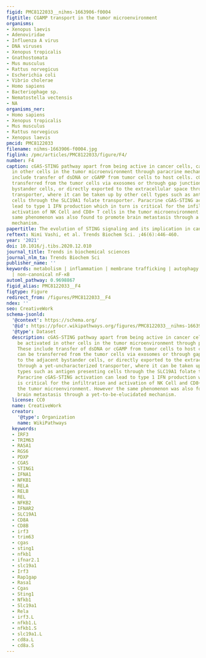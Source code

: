 ```yaml
---
figid: PMC8122033__nihms-1663906-f0004
figtitle: CGAMP transport in the tumor microenvironment
organisms:
- Xenopus laevis
- Adenoviridae
- Influenza A virus
- DNA viruses
- Xenopus tropicalis
- Gnathostomata
- Mus musculus
- Rattus norvegicus
- Escherichia coli
- Vibrio cholerae
- Homo sapiens
- Bacteriophage sp.
- Nematostella vectensis
- NA
organisms_ner:
- Homo sapiens
- Xenopus tropicalis
- Mus musculus
- Rattus norvegicus
- Xenopus laevis
pmcid: PMC8122033
filename: nihms-1663906-f0004.jpg
figlink: /pmc/articles/PMC8122033/figure/F4/
number: F4
caption: cGAS-STING pathway apart from being active in cancer cells, can also be activated
  in other cells in the tumor microenvironment through paracrine mechanisms. These
  include transfer of dsDNA or cGAMP from tumor cells to host cells. cGAMP can be
  transferred from the tumor cells via exosomes or through gap junctions to the adjacent
  bystander cells, or directly exported to the extracellular space through a yet-uncharacterized
  transporter, where it can be taken up by other cell types such as antigen presenting
  cells through the SLC19A1 folate transporter. Paracrine cGAS-STING activation can
  lead to type 1 IFN production which in turn is critical for the infiltration and
  activation of NK Cell and CD8+ T cells in the tumor microenvironment. However the
  same phenomenon was also found to promote brain metastasis through a yet-to-be-elucidated
  mechanism.
papertitle: The evolution of STING signaling and its implication in cancer.
reftext: Nimi Vashi, et al. Trends Biochem Sci. ;46(6):446-460.
year: '2021'
doi: 10.1016/j.tibs.2020.12.010
journal_title: Trends in biochemical sciences
journal_nlm_ta: Trends Biochem Sci
publisher_name: ''
keywords: metabolism | inflammation | membrane trafficking | autophagy | metastasis
  | non-canonical nF-κB
automl_pathway: 0.9698867
figid_alias: PMC8122033__F4
figtype: Figure
redirect_from: /figures/PMC8122033__F4
ndex: ''
seo: CreativeWork
schema-jsonld:
  '@context': https://schema.org/
  '@id': https://pfocr.wikipathways.org/figures/PMC8122033__nihms-1663906-f0004.html
  '@type': Dataset
  description: cGAS-STING pathway apart from being active in cancer cells, can also
    be activated in other cells in the tumor microenvironment through paracrine mechanisms.
    These include transfer of dsDNA or cGAMP from tumor cells to host cells. cGAMP
    can be transferred from the tumor cells via exosomes or through gap junctions
    to the adjacent bystander cells, or directly exported to the extracellular space
    through a yet-uncharacterized transporter, where it can be taken up by other cell
    types such as antigen presenting cells through the SLC19A1 folate transporter.
    Paracrine cGAS-STING activation can lead to type 1 IFN production which in turn
    is critical for the infiltration and activation of NK Cell and CD8+ T cells in
    the tumor microenvironment. However the same phenomenon was also found to promote
    brain metastasis through a yet-to-be-elucidated mechanism.
  license: CC0
  name: CreativeWork
  creator:
    '@type': Organization
    name: WikiPathways
  keywords:
  - IRF3
  - TRIM63
  - RASA1
  - RGS6
  - PDXP
  - CGAS
  - STING1
  - IFNA1
  - NFKB1
  - RELA
  - RELB
  - REL
  - NFKB2
  - IFNAR2
  - SLC19A1
  - CD8A
  - CD8B
  - irf3
  - trim63
  - cgas
  - sting1
  - nfkb1
  - ifnar2.1
  - slc19a1
  - Irf3
  - Rap1gap
  - Rasa1
  - Cgas
  - Sting1
  - Nfkb1
  - Slc19a1
  - Rela
  - irf3.L
  - nfkb1.L
  - nfkb1.S
  - slc19a1.L
  - cd8a.L
  - cd8a.S
---
```

